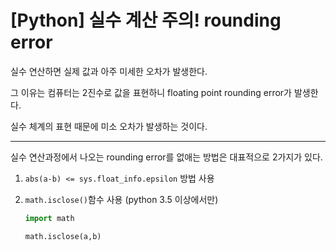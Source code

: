 # [Python] 실수 계산 주의! rounding error



실수 연산하면 실제 값과 아주 미세한 오차가 발생한다.

그 이유는 컴퓨터는 2진수로 값을 표현하니 floating point rounding error가 발생한다.

실수 체계의 표현 때문에 미소 오차가 발생하는 것이다.

---

실수 연산과정에서 나오는 rounding error를 없애는 방법은 대표적으로 2가지가 있다.

1. `abs(a-b) <= sys.float_info.epsilon` 방법 사용

2. `math.isclose()`함수 사용 (python 3.5 이상에서만)

   ```python
   import math
   
   math.isclose(a,b)
   ```

